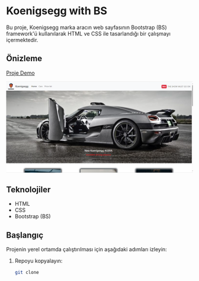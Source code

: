 # Koenigsegg with BS

Bu proje, Koenigsegg marka aracın web sayfasının Bootstrap (BS) framework'ü kullanılarak HTML ve CSS ile tasarlandığı bir çalışmayı içermektedir.

## Önizleme

[Proje Demo](https://example.com)

![Proje Önizleme](image/arac.png)

## Teknolojiler

- HTML
- CSS
- Bootstrap (BS)

## Başlangıç

Projenin yerel ortamda çalıştırılması için aşağıdaki adımları izleyin:

1. Repoyu kopyalayın:
   ```bash
   git clone 
